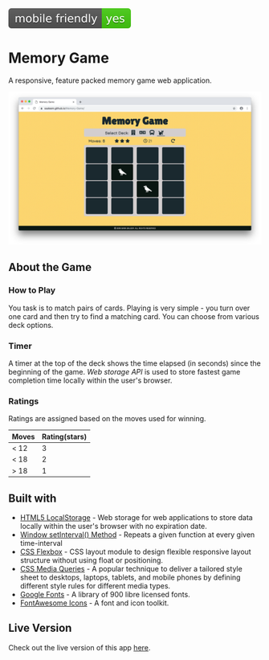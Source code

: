 <a href="https://search.google.com/test/mobile-friendly?utm_source=mft&utm_medium=redirect&utm_campaign=mft-redirect&id=d1byO7MNBv5oL4m9nKBV1Q">
        <img src="mobile friendly.svg"
            alt="mobile-friendly badge"></a>
            
# Memory Game
A responsive, feature packed memory game web application.

![Memory Game Screenshot](memorygame.png)

## About the Game
### How to Play
You task is to match pairs of cards. Playing is very simple - you turn over one card and then try to find a matching card. You can choose from various deck options.

### Timer 
A timer at the top of the deck shows the time elapsed (in seconds) since the beginning of the game. _Web storage API_ is used to store fastest game completion time locally within the user's browser.

### Ratings
Ratings are assigned based on the moves used for winning.

|Moves | Rating(stars) |
-------| --------------
|< 12  | 3             |
|< 18  | 2             |
|> 18  | 1             |

## Built with
- [HTML5 LocalStorage](https://developer.mozilla.org/en-US/docs/Web/API/Storage/LocalStorage) - Web storage for web applications to store data locally within the user's browser with no expiration date.
- [Window setInterval() Method](https://www.w3schools.com/jsref/met_win_setinterval.asp) - Repeats a given function at every given time-interval
- [CSS Flexbox](https://www.w3schools.com/css/css3_flexbox.asp) -  CSS layout module to design flexible responsive layout structure without using float or positioning.
- [CSS Media Queries](https://www.w3schools.com/css/css3_mediaqueries.asp) - A popular technique to deliver a tailored style sheet to desktops, laptops, tablets, and mobile phones by defining different style rules for different media types.
- [Google Fonts](https://fonts.google.com/) - A library of 900 libre licensed fonts.
- [FontAwesome Icons](https://fontawesome.com/icons?d=gallery) - A font and icon toolkit.

## Live Version
Check out the live version of this app [here](https://ssaleem.github.io/Memory-Game/).

